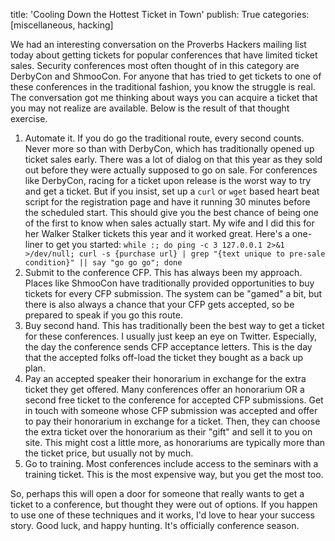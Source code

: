 title: 'Cooling Down the Hottest Ticket in Town'
publish: True
categories: [miscellaneous, hacking]

We had an interesting conversation on the Proverbs Hackers mailing list today about getting tickets for popular conferences that have limited ticket sales. Security conferences most often thought of in this category are DerbyCon and ShmooCon. For anyone that has tried to get tickets to one of these conferences in the traditional fashion, you know the struggle is real. The conversation got me thinking about ways you can acquire a ticket that you may not realize are available. Below is the result of that thought exercise.

<!-- READMORE -->

1. Automate it. If you do go the traditional route, every second counts. Never more so than with DerbyCon, which has traditionally opened up ticket sales early. There was a lot of dialog on that this year as they sold out before they were actually supposed to go on sale. For conferences like DerbyCon, racing for a ticket upon release is the worst way to try and get a ticket. But if you insist, set up a `curl` or `wget` based heart beat script for the registration page and have it running 30 minutes before the scheduled start. This should give you the best chance of being one of the first to know when sales actually start. My wife and I did this for her Walker Stalker tickets this year and it worked great. Here's a one-liner to get you started: `while :; do ping -c 3 127.0.0.1 2>&1 >/dev/null; curl -s {purchase url} | grep "{text unique to pre-sale condition}" || say "go go go"; done`
2. Submit to the conference CFP. This has always been my approach. Places like ShmooCon have traditionally provided opportunities to buy tickets for every CFP submission. The system can be "gamed" a bit, but there is also always a chance that your CFP gets accepted, so be prepared to speak if you go this route.
3. Buy second hand. This has traditionally been the best way to get a ticket for these conferences. I usually just keep an eye on Twitter. Especially, the day the conference sends CFP acceptance letters. This is the day that the accepted folks off-load the ticket they bought as a back up plan.
4. Pay an accepted speaker their honorarium in exchange for the extra ticket they get offered. Many conferences offer an honorarium OR a second free ticket to the conference for accepted CFP submissions. Get in touch with someone whose CFP submission was accepted and offer to pay their honorarium in exchange for a ticket. Then, they can choose the extra ticket over the honorarium as their "gift" and sell it to you on site. This might cost a little more, as honorariums are typically more than the ticket price, but usually not by much.
5. Go to training. Most conferences include access to the seminars with a training ticket. This is the most expensive way, but you get the most too.

So, perhaps this will open a door for someone that really wants to get a ticket to a conference, but thought they were out of options. If you happen to use one of these techniques and it works, I'd love to hear your success story. Good luck, and happy hunting. It's officially conference season.
